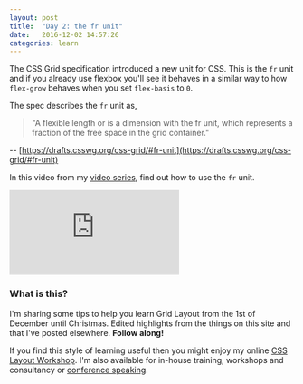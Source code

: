```yaml
---
layout: post
title:  "Day 2: the fr unit"
date:   2016-12-02 14:57:26
categories: learn
---
```


The CSS Grid specification introduced a new unit for CSS. This is the `fr` unit and if you already use flexbox you'll see it behaves in a similar way to how `flex-grow` behaves when you set `flex-basis` to `0`.

The spec describes the `fr` unit as,

> "A flexible length or <flex> is a dimension with the fr unit, which represents a fraction of the free space in the grid container."

-- [https://drafts.csswg.org/css-grid/#fr-unit](https://drafts.csswg.org/css-grid/#fr-unit)

In this video from my [video series](/video), find out how to use the `fr` unit.

<div class="embed-container">
<iframe src="https://www.youtube.com/embed/N731aTpo8TI?rel=0&amp;showinfo=0" frameborder="0" allowfullscreen></iframe>
</div>



### What is this?

I'm sharing some tips to help you learn Grid Layout from the 1st of December until Christmas. Edited highlights from the things on this site and that I've posted elsewhere. **Follow along!**

If you find this style of learning useful then you might enjoy my online [CSS Layout Workshop](https://thecssworkshop.com/). I'm also available for in-house training, workshops and consultancy or [conference speaking](https://rachelandrew.co.uk/speaking).